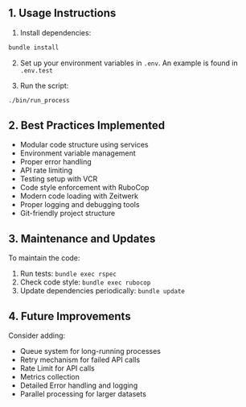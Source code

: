 
## 1. Usage Instructions

1. Install dependencies:
```bash
bundle install
```

2. Set up your environment variables in `.env`. An example is found in `.env.test`

3. Run the script:
```bash
./bin/run_process
```

## 2. Best Practices Implemented

- Modular code structure using services
- Environment variable management
- Proper error handling
- API rate limiting
- Testing setup with VCR
- Code style enforcement with RuboCop
- Modern code loading with Zeitwerk
- Proper logging and debugging tools
- Git-friendly project structure

## 3. Maintenance and Updates

To maintain the code:
1. Run tests: `bundle exec rspec`
2. Check code style: `bundle exec rubocop`
3. Update dependencies periodically: `bundle update`

## 4. Future Improvements

Consider adding:
- Queue system for long-running processes
- Retry mechanism for failed API calls
- Rate Limit for API calls
- Metrics collection
- Detailed Error handling and logging
- Parallel processing for larger datasets
